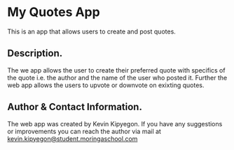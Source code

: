 # My Quotes App

This is an app that allows users to create and post quotes.

## Description.

The we app allows the user to create their preferred quote with specifics of the quote i.e. the author and the name of the user who posted it. Further the web app allows the users to upvote or downvote on exixting quotes.

## Author & Contact Information.
The web app was created by Kevin Kipyegon.
If you have any suggestions or improvements you can reach the author via mail at kevin.kipyegon@student.moringaschool.com 


